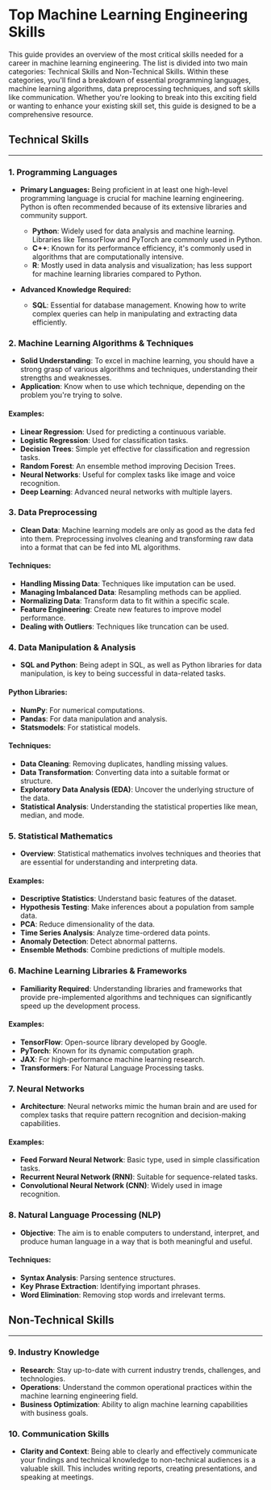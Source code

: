 # Top Machine Learning Engineering Skills

This guide provides an overview of the most critical skills needed for a career in machine learning engineering. The list is divided into two main categories: Technical Skills and Non-Technical Skills. Within these categories, you'll find a breakdown of essential programming languages, machine learning algorithms, data preprocessing techniques, and soft skills like communication. Whether you're looking to break into this exciting field or wanting to enhance your existing skill set, this guide is designed to be a comprehensive resource.

## Technical Skills

---

### 1. Programming Languages

- **Primary Languages:** Being proficient in at least one high-level programming language is crucial for machine learning engineering. Python is often recommended because of its extensive libraries and community support.

  - **Python**: Widely used for data analysis and machine learning. Libraries like TensorFlow and PyTorch are commonly used in Python.
  - **C++**: Known for its performance efficiency, it's commonly used in algorithms that are computationally intensive.
  - **R**: Mostly used in data analysis and visualization; has less support for machine learning libraries compared to Python.

- **Advanced Knowledge Required:**
  - **SQL**: Essential for database management. Knowing how to write complex queries can help in manipulating and extracting data efficiently.

### 2. Machine Learning Algorithms & Techniques

- **Solid Understanding**: To excel in machine learning, you should have a strong grasp of various algorithms and techniques, understanding their strengths and weaknesses.
- **Application**: Know when to use which technique, depending on the problem you're trying to solve.

#### Examples:

- **Linear Regression**: Used for predicting a continuous variable.
- **Logistic Regression**: Used for classification tasks.
- **Decision Trees**: Simple yet effective for classification and regression tasks.
- **Random Forest**: An ensemble method improving Decision Trees.
- **Neural Networks**: Useful for complex tasks like image and voice recognition.
- **Deep Learning**: Advanced neural networks with multiple layers.

### 3. Data Preprocessing

- **Clean Data**: Machine learning models are only as good as the data fed into them. Preprocessing involves cleaning and transforming raw data into a format that can be fed into ML algorithms.

#### Techniques:

- **Handling Missing Data**: Techniques like imputation can be used.
- **Managing Imbalanced Data**: Resampling methods can be applied.
- **Normalizing Data**: Transform data to fit within a specific scale.
- **Feature Engineering**: Create new features to improve model performance.
- **Dealing with Outliers**: Techniques like truncation can be used.

### 4. Data Manipulation & Analysis

- **SQL and Python**: Being adept in SQL, as well as Python libraries for data manipulation, is key to being successful in data-related tasks.

#### Python Libraries:

- **NumPy**: For numerical computations.
- **Pandas**: For data manipulation and analysis.
- **Statsmodels**: For statistical models.

#### Techniques:

- **Data Cleaning**: Removing duplicates, handling missing values.
- **Data Transformation**: Converting data into a suitable format or structure.
- **Exploratory Data Analysis (EDA)**: Uncover the underlying structure of the data.
- **Statistical Analysis**: Understanding the statistical properties like mean, median, and mode.

### 5. Statistical Mathematics

- **Overview**: Statistical mathematics involves techniques and theories that are essential for understanding and interpreting data.

#### Examples:

- **Descriptive Statistics**: Understand basic features of the dataset.
- **Hypothesis Testing**: Make inferences about a population from sample data.
- **PCA**: Reduce dimensionality of the data.
- **Time Series Analysis**: Analyze time-ordered data points.
- **Anomaly Detection**: Detect abnormal patterns.
- **Ensemble Methods**: Combine predictions of multiple models.

### 6. Machine Learning Libraries & Frameworks

- **Familiarity Required**: Understanding libraries and frameworks that provide pre-implemented algorithms and techniques can significantly speed up the development process.

#### Examples:

- **TensorFlow**: Open-source library developed by Google.
- **PyTorch**: Known for its dynamic computation graph.
- **JAX**: For high-performance machine learning research.
- **Transformers**: For Natural Language Processing tasks.

### 7. Neural Networks

- **Architecture**: Neural networks mimic the human brain and are used for complex tasks that require pattern recognition and decision-making capabilities.

#### Examples:

- **Feed Forward Neural Network**: Basic type, used in simple classification tasks.
- **Recurrent Neural Network (RNN)**: Suitable for sequence-related tasks.
- **Convolutional Neural Network (CNN)**: Widely used in image recognition.

### 8. Natural Language Processing (NLP)

- **Objective**: The aim is to enable computers to understand, interpret, and produce human language in a way that is both meaningful and useful.

#### Techniques:

- **Syntax Analysis**: Parsing sentence structures.
- **Key Phrase Extraction**: Identifying important phrases.
- **Word Elimination**: Removing stop words and irrelevant terms.

## Non-Technical Skills

---

### 9. Industry Knowledge

- **Research**: Stay up-to-date with current industry trends, challenges, and technologies.
- **Operations**: Understand the common operational practices within the machine learning engineering field.
- **Business Optimization**: Ability to align machine learning capabilities with business goals.

### 10. Communication Skills

- **Clarity and Context**: Being able to clearly and effectively communicate your findings and technical knowledge to non-technical audiences is a valuable skill. This includes writing reports, creating presentations, and speaking at meetings.
